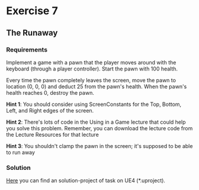 # Exercise 7

## The Runaway

### Requirements

Implement a game with a pawn that the player moves around with the keyboard (through a player controller). Start the pawn with 100 health.

Every time the pawn completely leaves the screen, move the pawn to location (0, 0, 0) and deduct 25 from the pawn's health. When the pawn's health reaches 0, destroy the pawn.

**Hint 1**: You should consider using ScreenConstants for the Top, Bottom, Left, and Right edges of the screen.

**Hint 2**: There's lots of code in the Using in a Game lecture that could help you solve this problem. Remember, you can download the lecture code from the Lecture Resources for that lecture

**Hint 3**: You shouldn't clamp the pawn in the screen; it's supposed to be able to run away

### Solution
[Here](/Course_3_Class_Development/Module_3/1_Runaway/Solution/TheRunaway.uproject) you can find an solution-project of task on UE4 (*.uproject).